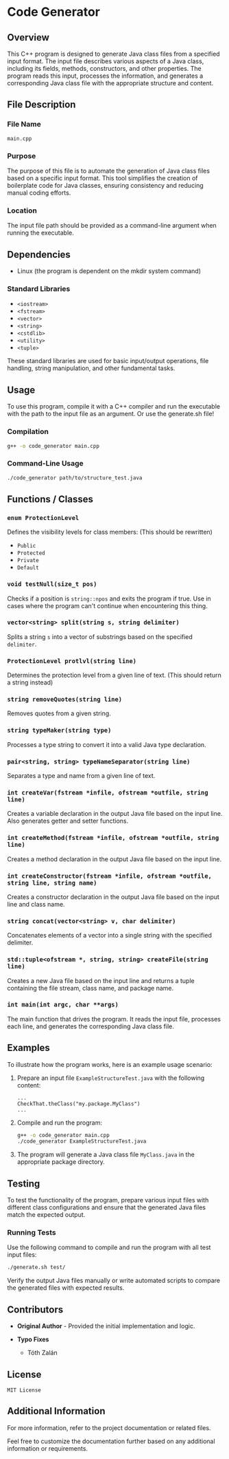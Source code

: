 # Code Generator

## Overview

This C++ program is designed to generate Java class files from a specified input format. The input file describes various aspects of a Java class, including its fields, methods, constructors, and other properties. The program reads this input, processes the information, and generates a corresponding Java class file with the appropriate structure and content.

## File Description

### File Name

`main.cpp`

### Purpose

The purpose of this file is to automate the generation of Java class files based on a specific input format. This tool simplifies the creation of boilerplate code for Java classes, ensuring consistency and reducing manual coding efforts.

### Location

The input file path should be provided as a command-line argument when running the executable.

## Dependencies

- Linux (the program is dependent on the mkdir system command)

### Standard Libraries

- `<iostream>`
- `<fstream>`
- `<vector>`
- `<string>`
- `<cstdlib>`
- `<utility>`
- `<tuple>`

These standard libraries are used for basic input/output operations, file handling, string manipulation, and other fundamental tasks.

## Usage

To use this program, compile it with a C++ compiler and run the executable with the path to the input file as an argument. Or use the generate.sh file!

### Compilation

```sh
g++ -o code_generator main.cpp
```

### Command-Line Usage

```sh
./code_generator path/to/structure_test.java
```

## Functions / Classes

### `enum ProtectionLevel`

Defines the visibility levels for class members: (This should be rewritten)

- `Public`
- `Protected`
- `Private`
- `Default`

### `void testNull(size_t pos)`

Checks if a position is `string::npos` and exits the program if true.
Use in cases where the program can't continue when encountering this thing.

### `vector<string> split(string s, string delimiter)`

Splits a string `s` into a vector of substrings based on the specified `delimiter`.

### `ProtectionLevel protlvl(string line)`

Determines the protection level from a given line of text. (This should return a string instead)

### `string removeQuotes(string line)`

Removes quotes from a given string.

### `string typeMaker(string type)`

Processes a type string to convert it into a valid Java type declaration.

### `pair<string, string> typeNameSeparator(string line)`

Separates a type and name from a given line of text.

### `int createVar(fstream *infile, ofstream *outfile, string line)`

Creates a variable declaration in the output Java file based on the input line.
Also generates getter and setter functions.

### `int createMethod(fstream *infile, ofstream *outfile, string line)`

Creates a method declaration in the output Java file based on the input line.

### `int createConstructor(fstream *infile, ofstream *outfile, string line, string name)`

Creates a constructor declaration in the output Java file based on the input line and class name.

### `string concat(vector<string> v, char delimiter)`

Concatenates elements of a vector into a single string with the specified delimiter.

### `std::tuple<ofstream *, string, string> createFile(string line)`

Creates a new Java file based on the input line and returns a tuple containing the file stream, class name, and package name.

### `int main(int argc, char **args)`

The main function that drives the program. It reads the input file, processes each line, and generates the corresponding Java class file.

## Examples

To illustrate how the program works, here is an example usage scenario:

1. Prepare an input file `ExampleStructureTest.java` with the following content:

   ```
   ...
   CheckThat.theClass("my.package.MyClass")
   ...
   ```

2. Compile and run the program:

   ```sh
   g++ -o code_generator main.cpp
   ./code_generator ExampleStructureTest.java
   ```

3. The program will generate a Java class file `MyClass.java` in the appropriate package directory.

## Testing

To test the functionality of the program, prepare various input files with different class configurations and ensure that the generated Java files match the expected output.

### Running Tests

Use the following command to compile and run the program with all test input files:

```sh
./generate.sh test/
```

Verify the output Java files manually or write automated scripts to compare the generated files with expected results.

## Contributors

- **Original Author** - Provided the initial implementation and logic.

- **Typo Fixes**
  - Tóth Zalán

## License

```
MIT License
```

## Additional Information

For more information, refer to the project documentation or related files.

Feel free to customize the documentation further based on any additional information or requirements.
